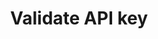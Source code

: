 ---
title: Validate API key
excerpt: This endpoint allows you to validate your API key.
api:
  file: account.json
  operationId: get_auth-validate
hidden: false
---